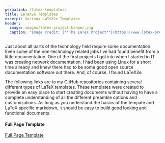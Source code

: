 ```yaml
---
permalink: /latex-templates/
title: LaTeX2e Templates
excerpt: Various LaTeX2e Templates
header:
  image: images/latex-project-banner.png
  caption: "Image credit: [**The LaTeX Project**](https://www.latex-project.org)"
---
```


Just about all parts of the technology field require some documentation.  Even some of the non-technology related jobs I've had found benefit from a little documentation.  One of the first projects I got into when I started in IT was creating network documentation.  I had been using Linux for a short time already and knew there had to be some good open source documentation software out there.  And, of course, I found LaTeX2e.  

The following links are to my GitHub repositories containing several different types of LaTeX templates.  These templates were created to provide an easy place to start creating documents without having to have a complete understanding of all the different preamble options and customizations.  As long as you understand the basics of the tempate and LaTeX specific markdown, it should be easy to build good looking and functional documents.

#### Full Page Template
[Full Page Template](https://github.com/KeyofSamuel/full_book-template)
